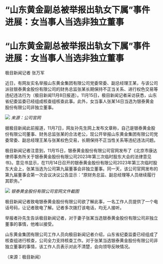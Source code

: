 # “山东黄金副总被举报出轨女下属”事件进展：女当事人当选非独立董事

# “山东黄金副总被举报出轨女下属”事件进展：女当事人当选非独立董事

极目新闻记者 张万军

近日，有网友实名举报山东黄金集团有限公司党委常委、副总经理王某，与该公司派驻银泰黄金股份有限公司的财务总监张某长期保持不正当关系、进行权色交易等违纪违法行为（极目新闻11月8日报道）。11月15日，极目新闻记者采访获悉，山东省纪委监委已经组成核查组核查此事。此外，女当事人张某14日当选为银泰黄金股份有限公司非独立董事。

![](https://inews.gtimg.com/om_bt/O7-R1ZurEW_Rhg5M0-5iAdXsdRK4HIHcKOFJ79yrPKMfgAA/1000)
_来源：公司官网_

据极目新闻此前报道，11月7日，网友孙先生网上发布文章称，自己是银泰黄金股份有限公司董事、财务总监张某的合法老公，现公开举报山东黄金集团有限公司党委常委、副总经理王某与张某权色交易，长期保持不正当性关系等违纪违法问题。

极目新闻记者注意到，11月15日，银泰黄金股份有限公司官网发布了《北京市康达律师事务所关于银泰黄金股份有限公司2023年第三次临时股东大会的法律意见书》。意见书显示，在11月14日召开的银泰黄金股份有限公司2023年第三次临时股东大会上，张某当选为公司第九届董事会非独立董事。同一天，该公司官网发布的第九届董事会第一次会议决议公告显示：“原财务总监、副总经理等人员继续履行其职务。”

![](https://inews.gtimg.com/om_bt/OeFk7dRaAssbOSfea2LyD5LuSm3rIwcqE1KKSz6R0Y_k4AA/1000)
_银泰黄金股份有限公司官网文件截图_

极目新闻记者致电银泰黄金股份有限公司欲了解此事，一名工作人员提供了一个电话号码，让记者致电了解。记者多次拨打该电话，均无人接听。

举报者孙先生告诉极目新闻记者，对于妻子张某当选银泰黄金股份有限公司非独立董事的事情，他难以接受。

山东黄金集团有限公司工作人员向极目新闻记者介绍，山东省纪委监委已经组成了核查组进行核查，公司全力支持核查工作。对于张某当选银泰黄金股份有限公司非独立董事的事情，该工作人员表示对此不清楚，会向领导反映情况。

（来源：极目新闻）

